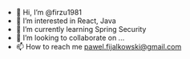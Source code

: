- 👋 Hi, I’m @firzu1981
- 👀 I’m interested in React, Java
- 🌱 I’m currently learning Spring Security
- 💞️ I’m looking to collaborate on ...
- 📫 How to reach me pawel.fijalkowski@gmail.com

<!---
firzu1981/firzu1981 is a ✨ special ✨ repository because its `README.md` (this file) appears on your GitHub profile.
You can click the Preview link to take a look at your changes.
--->

